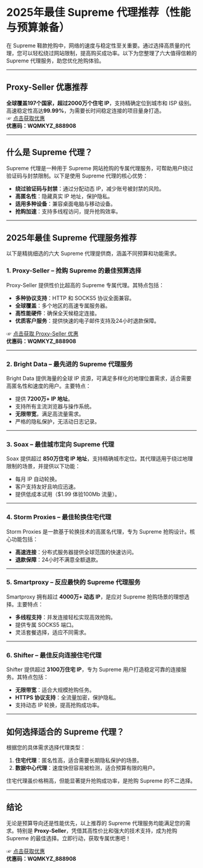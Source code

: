 # 2025年最佳 Supreme 代理推荐（性能与预算兼备）

在 Supreme 鞋款抢购中，网络的速度与稳定性至关重要。通过选择高质量的代理，您可以轻松绕过网站限制，提高购买成功率。以下为您整理了六大值得信赖的 Supreme 代理服务，助您优化抢购体验。

---

## Proxy-Seller 优惠推荐

**全球覆盖197个国家，超过2000万个住宅 IP**，支持精确定位到城市和 ISP 级别。高速稳定性高达**99.99%**，为需要长时间稳定连接的项目量身打造。  
☞ [点击获取优惠](https://bit.ly/proxy-seller-coupon)  
**优惠码：WQMKYZ_888908**

---

## 什么是 Supreme 代理？

Supreme 代理是一种用于 Supreme 网站抢购的专属代理服务，可帮助用户绕过验证码与封禁限制。以下是使用 Supreme 代理的核心优势：

- **绕过验证码与封禁**：通过分配动态 IP，减少账号被封禁的风险。
- **高匿名性**：隐藏真实 IP 地址，保护隐私。
- **适用多种设备**：兼容桌面电脑与移动设备。
- **抢购加速**：支持多线程访问，提升抢购效率。

---

## 2025年最佳 Supreme 代理服务推荐

以下是精挑细选的六大 Supreme 代理提供商，涵盖不同预算和功能需求。

### 1. Proxy-Seller – **抢购 Supreme 的最佳预算选择**

Proxy-Seller 提供性价比超高的 Supreme 专属代理。其特点包括：

- **多种协议支持**：HTTP 和 SOCKS5 协议全面兼容。
- **全球覆盖**：多个地区的高速专属服务器。
- **高性能硬件**：确保全天候稳定连接。
- **优质客户服务**：提供快速的电子邮件支持及24小时退款保障。

☞ [点击获取 Proxy-Seller 优惠](https://bit.ly/proxy-seller-coupon)  
**优惠码：WQMKYZ_888908**

---

### 2. Bright Data – **最先进的 Supreme 代理服务**

Bright Data 提供海量的全球 IP 资源，可满足多样化的地理位置需求，适合需要高匿名性和速度的用户。主要特点：

- 提供 **7200万+ IP 地址**。
- 支持所有主流浏览器与操作系统。
- **无限带宽**，满足高流量需求。
- 严格的隐私保护，无活动日志记录。

---

### 3. Soax – **最佳城市定向 Supreme 代理**

Soax 提供超过 **850万住宅 IP 地址**，支持精确城市定位。其代理适用于绕过地理限制的场景，并提供以下功能：

- 每月 IP 自动轮换。
- 客户支持友好且响应迅速。
- 提供低成本试用（$1.99 体验100Mb 流量）。

---

### 4. Storm Proxies – **最佳轮换住宅代理**

Storm Proxies 是一款基于轮换技术的高匿名代理，专为 Supreme 抢购设计。核心功能包括：

- **高速连接**：分布式服务器提供全球范围的快速访问。
- **退款保障**：24小时不满意全额退款。

---

### 5. Smartproxy – **反应最快的 Supreme 代理服务**

Smartproxy 拥有超过 **4000万+ 动态 IP**，是应对 Supreme 抢购场景的理想选择。主要特点：

- **多线程支持**：并发连接轻松实现高效抢购。
- 提供专属 SOCKS5 端口。
- 灵活套餐选择，适应不同需求。

---

### 6. Shifter – **最佳反向连接住宅代理**

Shifter 提供超过 **3100万住宅 IP**，专为 Supreme 用户打造稳定可靠的连接服务。其特点包括：

- **无限带宽**：适合大规模抢购任务。
- **HTTPS 协议支持**：全流量加密，保护隐私。
- 支持动态 IP 轮换，提高抢购成功率。

---

## 如何选择适合的 Supreme 代理？

根据您的具体需求选择代理类型：

1. **住宅代理**：匿名性高，适合需要长期隐私保护的场景。
2. **数据中心代理**：速度快但容易被检测，适合预算有限的用户。

住宅代理虽价格稍高，但能显著提升抢购成功率，是抢购 Supreme 的不二选择。

---

## 结论

无论是预算导向还是性能优先，以上推荐的 Supreme 代理服务均能满足您的需求。特别是 **Proxy-Seller**，凭借其高性价比和强大的技术支持，成为抢购 Supreme 的最佳选择。立即行动，获取专属优惠吧！

☞ [点击获取优惠](https://bit.ly/proxy-seller-coupon)  
**优惠码：WQMKYZ_888908**

